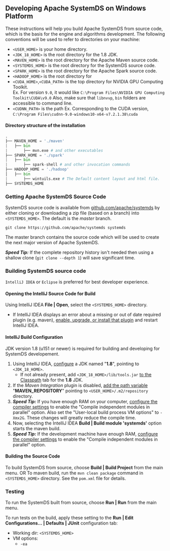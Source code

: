 <!--
{% comment %}
Licensed to the Apache Software Foundation (ASF) under one or more
contributor license agreements.  See the NOTICE file distributed with
this work for additional information regarding copyright ownership.
The ASF licenses this file to you under the Apache License, Version 2.0
(the "License"); you may not use this file except in compliance with
the License.  You may obtain a copy of the License at

http://www.apache.org/licenses/LICENSE-2.0

Unless required by applicable law or agreed to in writing, software
distributed under the License is distributed on an "AS IS" BASIS,
WITHOUT WARRANTIES OR CONDITIONS OF ANY KIND, either express or implied.
See the License for the specific language governing permissions and
limitations under the License.
{% endcomment %}
-->

## Developing Apache SystemDS on Windows Platform

These instructions will help you build Apache SystemDS from source code, which is the basis for the engine
and algorithms development. The following conventions will be used to refer to directories on your machine:

* `<USER_HOME>` is your home directory.
* `<JDK_18_HOME>` is the root directory for the 1.8 JDK.
* `<MAVEN_HOME>` is the root directory for the Apache Maven source code.
* `<SYSTEMDS_HOME>` is the root directory for the SystemDS source code.
* `<SPARK_HOME>` is the root directory for the Apache Spark source code.
* `<HADOOP_HOME>` is the root directory for 
* `<CUDA_HOME>`,`<CUDA_PATH>` is the top directory for NVIDIA GPU Computing Toolkit.  
Ex. For version `9.0`, it would like `C:\Program Files\NVIDIA GPU Computing Toolkit\CUDA\v9.0`
Also, make sure that `libnvvp`, `bin` folders are accessible to command line.
*  `<CUDNN_PATH>` is the path 
Ex. Corresponding to the CUDA version, `C:\Program Files\cudnn-9.0-windows10-x64-v7.2.1.38\cuda`

#### Directory structure of the installation
```py
.
├── MAVEN_HOME = './maven'
|   ├── bin
|       ├── mvn.exe # and other executables
├── SPARK_HOME = './spark'
|   ├── bin
|       ├── spark-shell # and other invocation commands
├── HADOOP_HOME = './hadoop'
│   ├── bin
|       ├── wintuils.exe # The Default content layout and html file.
├── SYSTEMDS_HOME

```

### Getting Apache SystemDS Source Code

SystemDS source code is available from [github.com/apache/systemds](https://github.com/apache/systemds) by either cloning or
downloading a zip file (based on a branch) into `<SYSTEMDS_HOME>`. The default is the *master* branch.

````
git clone https://github.com/apache/systemds systemds
```` 

The master branch contains the source code which will be used to create the next major version of Apache SystemDS.

_**Speed Tip:**_ If the complete repository history isn't needed then using a shallow clone (`git clone --depth 1`) will
save significant time.

### Building SystemDS source code

`IntelliJ IDEA` or `Eclipse` is preferred for best developer experience.

#### Opening the IntelliJ Source Code for Build

Using IntelliJ IDEA **File | Open**, select the `<SYSTEMDS_HOME>` directory. 
* If IntelliJ IDEA displays an error about a missing or out of date required plugin (e.g. maven),
  [enable, upgrade, or install that plugin](https://www.jetbrains.com/help/idea/managing-plugins.html) and restart IntelliJ IDEA.

#### IntelliJ Build Configuration

JDK version 1.8 (u151 or newer) is required for building and developing for SystemDS developement.

1. Using IntelliJ IDEA, [configure](https://www.jetbrains.com/help/idea/sdk.html) a JDK named "**1.8**", pointing to `<JDK_18_HOME>`.
   * If not already present, add `<JDK_18_HOME>/lib/tools.jar` [to the Classpath](https://www.jetbrains.com/help/idea/sdk.html#manage_sdks) tab
     for the **1.8** JDK.
2. If the _Maven Integration_ plugin is disabled, [add the path variable](https://www.jetbrains.com/help/idea/working-with-projects.html#path-variables)
   "**MAVEN_REPOSITORY**" pointing to `<USER_HOME>/.m2/repository` directory.
3. _**Speed Tip:**_ If you have enough RAM on your computer,
   [configure the compiler settings](https://www.jetbrains.com/help/idea/specifying-compilation-settings.html)
   to enable the "Compile independent modules in parallel" option. Also set the "User-local build process VM options" to `-Xmx2G`.
   These changes will greatly reduce the compile time.
4. Now, selecting the IntelliJ IDEA **Build | Build module 'systemds'** option starts the maven build.
5. _**Speed Tip:**_ If the development machine have enough RAM,
   [configure the compiler settings](https://www.jetbrains.com/help/idea/specifying-compilation-settings.html)
   to enable the "Compile independent modules in parallel" option.
 
#### Building the Source Code
To build SystemDS from source, choose **Build | Build Project** from the main menu.
OR
To maven build, run the `mvn clean package` command in `<SYSTEMDS_HOME>` directory. See the `pom.xml` file for details.

### Testing
To run the SystemDS built from source, choose **Run | Run** from the main menu.

To run tests on the build, apply these setting to the **Run | Edit Configurations... | Defaults | JUnit** configuration tab:
  * Working dir: `<SYSTEMDS_HOME>`
  * VM options:
    * `-ea`
